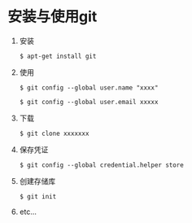 # 安装与使用git

1. 安装

    `$ apt-get install git`

2. 使用

    `$ git config --global user.name "xxxx"`

    `$ git config --global user.email xxxxx`

3. 下载

    `$ git clone xxxxxxx`

4. 保存凭证

    `$ git config --global credential.helper store`

5. 创建存储库

    `$ git init`

6. etc...
